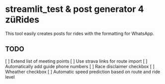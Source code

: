 # streamlit_test & post generator 4 züRides

This tool easily creates posts for rides with the formatting for WhatsApp.

## TODO

[ ] Extend list of meeting points
[ ] Use strava links for route import
[ ] Automatically add guide phone numbers
[ ] Race disclaimer checkbox
[ ] Wheather checkbox
[ ] Automatic speed prediction based on route and ride level
